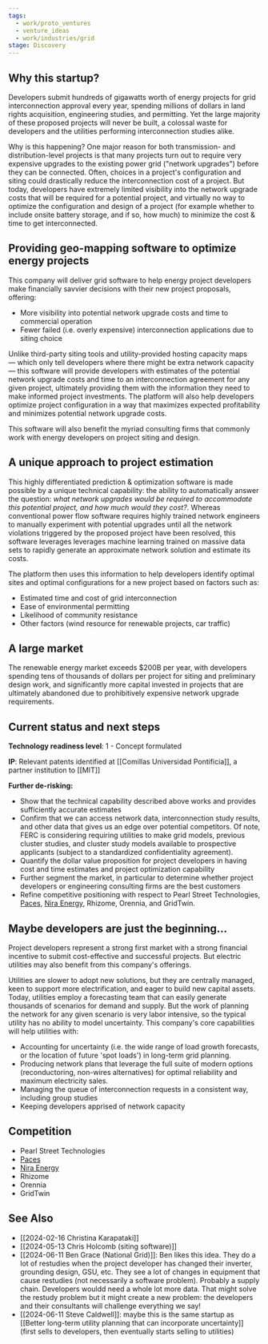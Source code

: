 ```yaml
---
tags:
  - work/proto_ventures
  - venture_ideas
  - work/industries/grid
stage: Discovery
---
```

## Why this startup?
Developers submit hundreds of gigawatts worth of energy projects for grid interconnection approval every year, spending millions of dollars in land rights acquisition, engineering studies, and permitting. Yet the large majority of these proposed projects will never be built, a colossal waste for developers and the utilities performing interconnection studies alike.

Why is this happening? One major reason for both transmission- and distribution-level projects is that many projects turn out to require very expensive upgrades to the existing power grid ("network upgrades") before they can be connected. Often, choices in a project's configuration and siting could drastically reduce the interconnection cost of a project. But today, developers have extremely limited visibility into the network upgrade costs that will be required for a potential project, and virtually no way to optimize the configuration and design of a project (for example whether to include onsite battery storage, and if so, how much) to minimize the cost & time to get interconnected.

## Providing geo-mapping software to optimize energy projects
This company will deliver grid software to help energy project developers make financially savvier decisions with their new project proposals, offering:
- More visibility into potential network upgrade costs and time to commercial operation
- Fewer failed (i.e. overly expensive) interconnection applications due to siting choice

Unlike third-party siting tools and utility-provided hosting capacity maps — which only tell developers where there might be extra network capacity — this software will provide developers with estimates of the potential network upgrade costs and time to an interconnection agreement for any given project, ultimately providing them with the information they need to make informed project investments. The platform will also help developers optimize project configuration in a way that maximizes expected profitability and minimizes potential network upgrade costs.

This software will also benefit the myriad consulting firms that commonly work with energy developers on project siting and design.

## A unique approach to project estimation
This highly differentiated prediction & optimization software is made possible by a unique technical capability: the ability to automatically answer the question: *what network upgrades would be required to accommodate this potential project, and how much would they cost?*. Whereas conventional power flow software requires highly trained network engineers to manually experiment with potential upgrades until all the network violations triggered by the proposed project have been resolved, this software leverages leverages machine learning trained on massive data sets to rapidly generate an approximate network solution and estimate its costs.

The platform then uses this information to help developers identify optimal sites and optimal configurations for a new project based on factors such as:  
- Estimated time and cost of grid interconnection  
- Ease of environmental permitting  
- Likelihood of community resistance  
- Other factors (wind resource for renewable projects, car traffic)

## A large market
The renewable energy market exceeds $200B per year, with developers spending tens of thousands of dollars per project for siting and preliminary design work, and significantly more capital invested in projects that are ultimately abandoned due to prohibitively expensive network upgrade requirements.

## Current status and next steps
**Technology readiness level**: 1 - Concept formulated

**IP**: Relevant patents identified at [[Comillas Universidad Pontificia]], a partner institution to [[MIT]]

**Further de-risking:**
- Show that the technical capability described above works and provides sufficiently accurate estimates
- Confirm that we can access network data, interconnection study results, and other data that gives us an edge over potential competitors. Of note, FERC is considering requiring utilities to make grid models, previous cluster studies, and cluster study models available to prospective applicants (subject to a standardized confidentiality agreement).
- Quantify the dollar value proposition for project developers in having cost and time estimates and project optimization capability
- Further segment the market, in particular to determine whether project developers or engineering consulting firms are the best customers
- Refine competitive positioning with respect to Pearl Street Technologies, [Paces](https://www.paces.com/), [Nira Energy](https://www.niraenergy.com/), Rhizome, Orennia, and GridTwin.
## Maybe developers are just the beginning...
Project developers represent a strong first market with a strong financial incentive to submit cost-effective and successful projects. But electric utilities may also benefit from this company's offerings. 

 Utilities are slower to adopt new solutions, but they are centrally managed, keen to support more electrification, and eager to build new capital assets. Today, utilities employ a forecasting team that can easily generate thousands of scenarios for demand and supply. But the work of planning the network for any given scenario is very labor intensive, so the typical utility has no ability to model uncertainty. This company's core capabilities will help utilities with:
- Accounting for uncertainty (i.e. the wide range of load growth forecasts, or the location of future 'spot loads') in long-term grid planning.  
- Producing network plans that leverage the full suite of modern options (reconductoring, non-wires alternatives) for optimal reliability and maximum electricity sales.  
- Managing the queue of interconnection requests in a consistent way, including group studies  
- Keeping developers apprised of network capacity

## Competition
- Pearl Street Technologies  
- [Paces](https://www.paces.com/)  
- [Nira Energy](https://www.niraenergy.com/)  
- Rhizome  
- Orennia
- GridTwin

## See Also
- [[2024-02-16 Christina Karapataki]]
- [[2024-05-13 Chris Holcomb (siting software)]]
- [[2024-06-11 Ben Grace (National Grid)]]: Ben likes this idea. They do a lot of restudies when the project developer has changed their inverter, grounding design, GSU, etc.  They see a lot of changes in equipment that cause restudies (not necessarily a software problem). Probably a supply chain. Developers wouldd need a whole lot more data. That might solve the restudy problem but it might create a new problem: the developers and their consultants will challenge everything we say!
- [[2024-06-11 Steve Caldwell]]: maybe this is the same startup as [[Better long-term utility planning that can incorporate uncertainty]] (first sells to developers, then eventually starts selling to utilities)